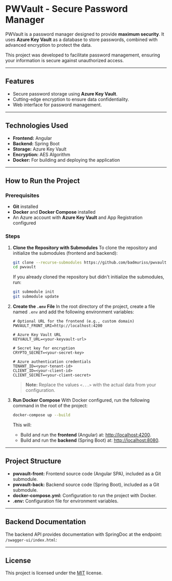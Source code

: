 # PWVault - Secure Password Manager

PWVault is a password manager designed to provide **maximum security**. It uses **Azure Key Vault** as a database to store passwords, combined with advanced encryption to protect the data.

This project was developed to facilitate password management, ensuring your information is secure against unauthorized access.

---

## **Features**
- Secure password storage using **Azure Key Vault**.
- Cutting-edge encryption to ensure data confidentiality.
- Web interface for password management.

---

## **Technologies Used**
- **Frontend:** Angular
- **Backend:** Spring Boot
- **Storage:** Azure Key Vault
- **Encryption:** AES Algorithm
- **Docker:** For building and deploying the application

---

## **How to Run the Project**

### **Prerequisites**
- **Git** installed
- **Docker** and **Docker Compose** installed
- An Azure account with **Azure Key Vault** and App Registration configured

### **Steps**

1. **Clone the Repository with Submodules**
   To clone the repository and initialize the submodules (frontend and backend):
   ```bash
   git clone --recurse-submodules https://github.com/badmuriss/pwvault.git
   cd pwvault
   ```

   If you already cloned the repository but didn't initialize the submodules, run:
   ```bash
   git submodule init
   git submodule update
   ```

2. **Create the `.env` File**
   In the root directory of the project, create a file named `.env` and add the following environment variables:

   ```env
   # Optional URL for the frontend (e.g., custom domain)
   PWVAULT_FRONT_URI=http://localhost:4200

   # Azure Key Vault URL
   KEYVAULT_URL=<your-keyvault-url>

   # Secret key for encryption
   CRYPTO_SECRET=<your-secret-key>

   # Azure authentication credentials
   TENANT_ID=<your-tenant-id>
   CLIENT_ID=<your-client-id>
   CLIENT_SECRET=<your-client-secret>
   ```

   > **Note:** Replace the values `<...>` with the actual data from your configuration.

3. **Run Docker Compose**
   With Docker configured, run the following command in the root of the project:
   ```bash
   docker-compose up --build
   ```

   This will:
   - Build and run the **frontend** (Angular) at: [http://localhost:4200](http://localhost:4200).
   - Build and run the **backend** (Spring Boot) at: [http://localhost:8080](http://localhost:8080).

---

## **Project Structure**

- **pwvault-front:** Frontend source code (Angular SPA), included as a Git submodule.
- **pwvault-back:** Backend source code (Spring Boot), included as a Git submodule.
- **docker-compose.yml:** Configuration to run the project with Docker.
- **.env:** Configuration file for environment variables.

---

## **Backend Documentation**
The backend API provides documentation with SpringDoc at the endpoint: `/swagger-ui/index.html`:

---

## **License**
This project is licensed under the [MIT](LICENSE) license.
